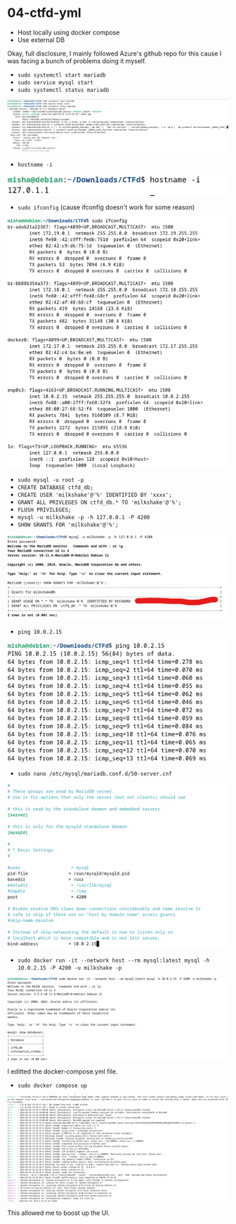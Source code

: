 # 04-ctfd-yml

-   Host locally using docker compose
-   Use external DB

Okay, full disclosure, I mainly followed Azure's github repo for this cause I was facing a bunch of problems doing it myself.

- `sudo systemctl start mariadb`
- `sudo service mysql start`
- `sudo systemctl status mariadb`

<p align = 'center'>

![](Images/1.png)

</p>

- `hostname -i`

<p align = 'center'>

![](Images/2.png)

</p>

- `sudo ifconfig` (cause ifconfig doesn't work for some reason)

<p align = 'center'>

![](Images/3.png)

</p>

- `sudo mysql -u root -p`
- `CREATE DATABASE ctfd_db;`
- `CREATE USER 'milkshake'@'%' IDENTIFIED BY 'xxxx';`
- `GRANT ALL PRIVLEGES ON ctfd_db.* TO 'milkshake'@'%';`
- `FLUSH PRIVILEGES;`
- `mysql -u milkshake -p -h 127.0.0.1 -P 4200`
- `SHOW GRANTS FOR 'milkshake'@'%';`

<p align = 'center'>

![](Images/4.png)

</p>

- `ping 10.0.2.15`

<p align = 'center'>

![](Images/5.png)

</p>

- `sudo nano /etc/mysql/mariadb.conf.d/50-server.cnf`

<p align = 'center'>

![](Images/6.png)

</p>

- `sudo docker run -it --network host --rm mysql:latest mysql -h 10.0.2.15 -P 4200 -u milkshake -p`

<p align = 'center'>

![](Images/7.png)

</p>

I editted the docker-compose.yml file.

- `sudo docker compose up`

<p align = 'center'>

![](Images/8.png)

</p>

This allowed me to boost up the UI.